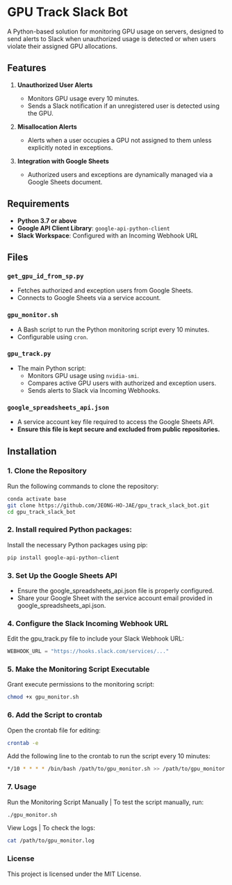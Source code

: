 # GPU Track Slack Bot

A Python-based solution for monitoring GPU usage on servers, designed to send alerts to Slack when unauthorized usage is detected or when users violate their assigned GPU allocations.

## Features

1. **Unauthorized User Alerts**
   - Monitors GPU usage every 10 minutes.
   - Sends a Slack notification if an unregistered user is detected using the GPU.

2. **Misallocation Alerts**
   - Alerts when a user occupies a GPU not assigned to them unless explicitly noted in exceptions.

3. **Integration with Google Sheets**
   - Authorized users and exceptions are dynamically managed via a Google Sheets document.

## Requirements

- **Python 3.7 or above**
- **Google API Client Library**: `google-api-python-client`
- **Slack Workspace**: Configured with an Incoming Webhook URL

## Files

### `get_gpu_id_from_sp.py`
- Fetches authorized and exception users from Google Sheets.
- Connects to Google Sheets via a service account.

### `gpu_monitor.sh`
- A Bash script to run the Python monitoring script every 10 minutes.
- Configurable using `cron`.

### `gpu_track.py`
- The main Python script:
  - Monitors GPU usage using `nvidia-smi`.
  - Compares active GPU users with authorized and exception users.
  - Sends alerts to Slack via Incoming Webhooks.

### `google_spreadsheets_api.json`
- A service account key file required to access the Google Sheets API.
- **Ensure this file is kept secure and excluded from public repositories.**

## Installation

### 1. Clone the Repository
Run the following commands to clone the repository:
```bash
conda activate base
git clone https://github.com/JEONG-HO-JAE/gpu_track_slack_bot.git
cd gpu_track_slack_bot
```

### 2. Install required Python packages:
Install the necessary Python packages using pip:
```bash
pip install google-api-python-client
```

### 3. Set Up the Google Sheets API
- Ensure the google_spreadsheets_api.json file is properly configured.
- Share your Google Sheet with the service account email provided in google_spreadsheets_api.json.

### 4. Configure the Slack Incoming Webhook URL
Edit the gpu_track.py file to include your Slack Webhook URL:
```python
WEBHOOK_URL = "https://hooks.slack.com/services/..."
```

### 5. Make the Monitoring Script Executable
Grant execute permissions to the monitoring script:
```bash
chmod +x gpu_monitor.sh
```

### 6.	Add the Script to crontab
Open the crontab file for editing:
```bash
crontab -e
```
Add the following line to the crontab to run the script every 10 minutes:
```bash
*/10 * * * * /bin/bash /path/to/gpu_monitor.sh >> /path/to/gpu_monitor.log 2>&1
```


### 7. Usage
Run the Monitoring Script Manually | To test the script manually, run:
```bash
./gpu_monitor.sh
```
View Logs | To check the logs:
```bash
cat /path/to/gpu_monitor.log
```

### License  
This project is licensed under the MIT License.
